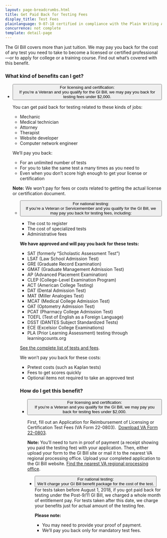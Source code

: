 ```yaml
---
layout: page-breadcrumbs.html
title: Get Paid Back for Testing Fees
display_title: Test Fees
plainlanguage: 9-07-18 certified in compliance with the Plain Writing Act
concurrence: not complete
template: detail-page
---
```


The GI Bill covers more than just tuition. We may pay you back for the cost of any test you need to take to become a licensed or certified professional—or to apply for college or a training course. Find out what’s covered with this benefit.


<span id="ways-to-file"></span>

### What kind of benefits can I get?

<div class="usa-accordion">
<ul class="usa-unstyled-list">
<li>
<button class="usa-button-unstyled usa-accordion-button" aria-controls="bdd-program"> For licensing and certification: <br>
If you’re a Veteran and you qualify for the GI Bill, we may pay you back for testing fees under $2,000. 
</button>
<div id="bdd-program" class="usa-accordion-content">

You can get paid back for testing related to these kinds of jobs:

- Mechanic
- Medical technician
- Attorney
- Therapist
- Website developer
- Computer network engineer<br>

We’ll pay you back:

- For an unlimited number of tests
- For you to take the same test a many times as you need to
- Even when you don’t score high enough to get your license or certification

**Note:** We won’t pay for fees or costs related to getting the actual license or certification document.
</div>
</li>

<div class="usa-accordion">
<ul class="usa-unstyled-list">
<li>
<button class="usa-button-unstyled usa-accordion-button" aria-controls="bdd-program"> For national testing: <br>
If you’re a Veteran or Servicemember and you qualify for the GI Bill, we may pay you back for testing fees, including:
</button>
<div id="bdd-program" class="usa-accordion-content">

- The cost to register
- The cost of specialized tests
- Administrative fees <br>

**We have approved and will pay you back for these tests:**
- SAT (formerly “Scholastic Assessment Test”)
- LSAT (Law School Admission Test)
- GRE (Graduate Record Examination)
- GMAT (Graduate Management Admission Test)
- AP (Advanced Placement Examination)
- CLEP (College-Level Examination Program)
- ACT (American College Testing)
- DAT (Dental Admission Test)
- MAT (Miller Analogies Test)
- MCAT (Medical College Admission Test)
- OAT (Optometry Admission Test)
- PCAT (Pharmacy College Admission Test)
- TOEFL (Test of English as a Foreign Language)
- DSST (DANTES Subject Standardized Tests)
- ECE (Excelsior College Examinations)
- PLA (Prior Learning Assessment) testing through learningcounts.org

[See the complete list of tests and fees](https://inquiry.vba.va.gov/weamspub/buildSearchNE.do).

We won’t pay you back for these costs:
- Pretest costs (such as Kaplan tests)
- Fees to get scores quickly
- Optional items not required to take an approved test
</div>
</li>

### How do I get this benefit?

<div class="usa-accordion">
<ul class="usa-unstyled-list">
<li>
<button class="usa-button-unstyled usa-accordion-button" aria-controls="bdd-program"> For licensing and certification: <br>
If you’re a Veteran and you qualify for the GI Bill, we may pay you back for testing fees under $2,000. 
</button>
<div id="bdd-program" class="usa-accordion-content">

First, fill out an Application for Reimbursement of Licensing or Certification Test Fees (VA Form 22-0803). 
[Download VA Form 22-0803](https://www.vba.va.gov/pubs/forms/VBA-22-0803-ARE.pdf). 

**Note:** You’ll need to turn in proof of payment (a receipt showing you paid the testing fee) with your application.
Then, either upload your form to the GI Bill site or mail it to the nearest VA regional processing office.
Upload your completed application to the GI Bill website.
[Find the nearest VA regional processing office](https://www.benefits.va.gov/gibill/regional_processing.asp).
</div>
</li>


<div class="usa-accordion">
<ul class="usa-unstyled-list">
<li>
<button class="usa-button-unstyled usa-accordion-button" aria-controls="nt-program">For national testing: <br>

<div id="bdd-program" class="usa-accordion-content">
We’ll charge your GI Bill benefit package for the cost of the test.</button>
For tests taken before August 1, 2018, if you got paid back for testing under the Post-9/11 GI Bill, we charged a whole month of entitlement pay. For tests taken after this date, we charge your benefits just for actual amount of the testing fee. <br>

**Please note:**
- You may need to provide your proof of payment.
- We’ll pay you back only for mandatory test fees.

</div>
</li>
</ul>
</div>

<br>




